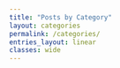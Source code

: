 ```yaml
---
title: "Posts by Category"
layout: categories
permalink: /categories/
entries_layout: linear
classes: wide
---
```

